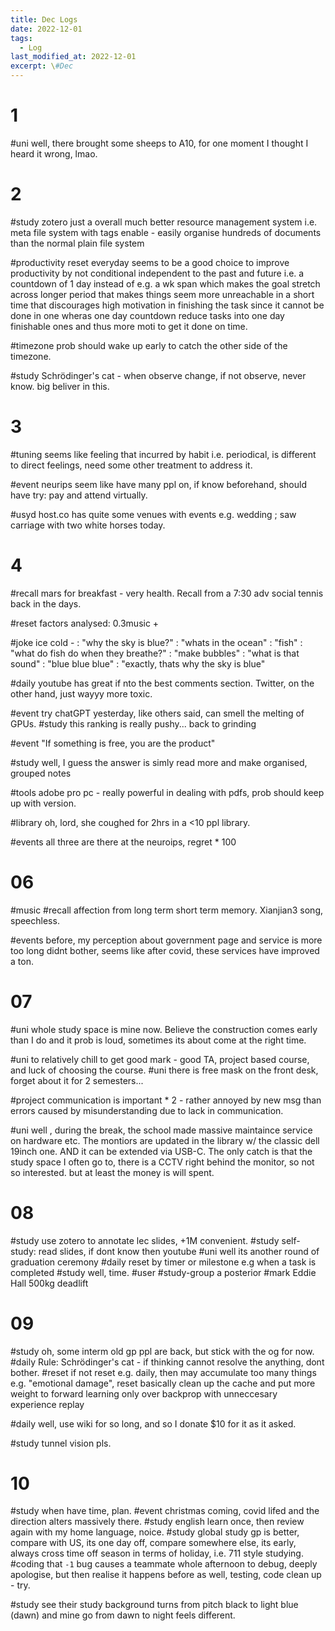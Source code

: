 ```yaml
---
title: Dec Logs
date: 2022-12-01
tags:
  - Log
last_modified_at: 2022-12-01
excerpt: \#Dec 
---
```


# 1 

\#uni well, there brought some sheeps to A10, for one moment I thought I heard it wrong, lmao.

# 2 

\#study zotero just a overall much better resource management system i.e. meta file system with tags enable - easily organise hundreds of documents than the normal plain file system 

\#productivity reset everyday seems to be a good choice to improve productivity by not conditional independent to the past and future i.e. a countdown of 1 day instead of e.g. a wk span which makes the goal stretch across longer period that makes things seem more unreachable in a short time that discourages high motivation in finishing the task since it cannot be done in one wheras one day countdown reduce tasks into one day finishable ones and thus more moti to get it done on time.

\#timezone prob should wake up early to catch the other side of the timezone.

\#study Schrödinger's cat - when observe change, if not observe, never know. big beliver in this.

# 3 

\#tuning seems like feeling that incurred by habit i.e. periodical, is different to direct feelings, need some other treatment to address it.   

\#event neurips seem like have many ppl on, if know beforehand, should have try: pay and attend virtually.

\#usyd host.co has quite some venues with events e.g. wedding ; saw carriage with two white horses today.

# 4

\#recall mars for breakfast - very health. Recall from a 7:30 adv social tennis back in the days.

\#reset factors analysed: 0.3music + 

\#joke ice cold - 
: "why the sky is blue?"
: "whats in the ocean"
: "fish"
: "what do fish do when they breathe?"
: "make bubbles"
: "what is that sound"
: "blue blue blue"
: "exactly, thats why the sky is blue"

\#daily youtube has great if nto the best comments section. Twitter, on the other hand, just wayyy more toxic.

\#event try chatGPT yesterday, like others said, can smell the melting of GPUs.
\#study this ranking is really pushy... back to grinding

\#event "If something is free, you are the product"

\#study well, I guess the answer is simly read more and make organised, grouped notes

\#tools adobe pro pc - really powerful in dealing with pdfs, prob should keep up with version.

\#library oh, lord, she coughed for 2hrs in a <10 ppl library.

\#events all three are there at the neuroips, regret * 100

# 06

\#music \#recall affection from long term short term memory. Xianjian3 song, speechless.

\#events before, my perception about government page and service is more too long didnt bother, seems like after covid, these services have improved a ton.

# 07

\#uni whole study space is mine now. Believe the construction comes early than I do and it prob is loud, sometimes its about come at the right time.

\#uni to relatively chill to get good mark - good TA, project based course, and luck of choosing the course.
\#uni there is free mask on the front desk, forget about it for 2 semesters... 

\#project communication is important * 2 - rather annoyed by new msg than errors caused by misunderstanding due to lack in communication.

\#uni well , during the break, the school made massive maintaince service on hardware etc. The montiors are updated in the library w/ the classic dell 19inch one. AND it can be extended via USB-C. The only catch is that the study space I often go to, there is a CCTV right behind the monitor, so not so interested. but at least the money is will spent.

# 08

\#study use zotero to annotate lec slides, +1M convenient.
\#study self-study: read slides, if dont know then youtube
\#uni well its another round of graduation ceremony
\#daily reset by timer or milestone e.g when a task is completed
\#study well, time.
\#user \#study-group a posterior
\#mark Eddie Hall 500kg deadlift

# 09

\#study oh, some interm old gp ppl are back, but stick with the og for now.
\#daily Rule: Schrödinger's cat - if thinking cannot resolve the anything, dont bother.
\#reset if not reset e.g. daily, then may accumulate too many things e.g. "emotional damage", reset basically clean up the cache and put more weight to forward learning only over backprop with unneccesary experience replay

\#daily well, use wiki for so long, and so I donate $10 for it as it asked.

\#study tunnel vision pls.

# 10

\#study when have time, plan.
\#event christmas coming, covid lifed and the direction alters massively there.
\#study english learn once, then review again with my home language, noice.
\#study global study gp is better, compare with US, its one day off, compare somewhere else, its early, always cross time off season in terms of holiday, i.e. 711 style studying.
\#coding that ``-1`` bug causes a teammate whole afternoon to debug, deeply apologise, but then realise it happens before as well, testing, code clean up - try.

\#study see their study background turns from pitch black to light blue (dawn) and mine go from dawn to night feels different.
